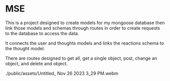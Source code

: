 # MSE

This is a project designed to create models for my mongoose database then link those models and schemas through routes in order to create requests to the database to access the data.

It connects the user and thoughts models and links the reactions schema to the thought model.

There are routes designed to get all, get a single object, post, change an object, and delete and object.

./public/assets/Untitled_ Nov 26 2023 3_29 PM.webm